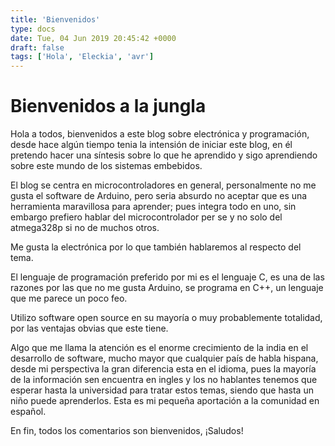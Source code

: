 ```yaml
---
title: 'Bienvenidos'
type: docs
date: Tue, 04 Jun 2019 20:45:42 +0000
draft: false
tags: ['Hola', 'Eleckia', 'avr']
---
```


# Bienvenidos a la jungla

Hola a todos, bienvenidos a este blog sobre electrónica y programación, desde 
hace algún tiempo tenia la intensión de iniciar este blog, en él pretendo hacer 
una síntesis sobre lo que he aprendido y sigo 
aprendiendo sobre este mundo de los sistemas embebidos. 

El blog se centra en microcontroladores en general, personalmente no me gusta
el software de Arduino, pero seria absurdo no aceptar que es una
herramienta maravillosa para aprender; pues integra todo en uno, sin 
embargo prefiero hablar del microcontrolador per se y no solo del atmega328p si 
no de muchos otros. 

Me gusta la electrónica por lo que también hablaremos al respecto del tema.

El lenguaje de programación preferido por mi es el lenguaje 
C, es una de las razones por las que no me gusta Arduino, se 
programa en C++, un lenguaje que me parece un poco feo.

Utilizo software open source en su mayoría o muy probablemente totalidad, por 
las ventajas obvias que este tiene.

Algo que me llama la atención es el enorme crecimiento de la india en el 
desarrollo de software, mucho mayor que cualquier país de habla hispana, desde 
mi perspectiva la gran diferencia esta en el idioma, pues la mayoría de la 
información sen encuentra en ingles y los no hablantes tenemos que esperar hasta la
universidad para tratar estos temas, siendo que hasta un niño puede 
aprenderlos. Esta es mi pequeña aportación a la comunidad en español. 

En fin, todos los comentarios son bienvenidos, ¡Saludos!
